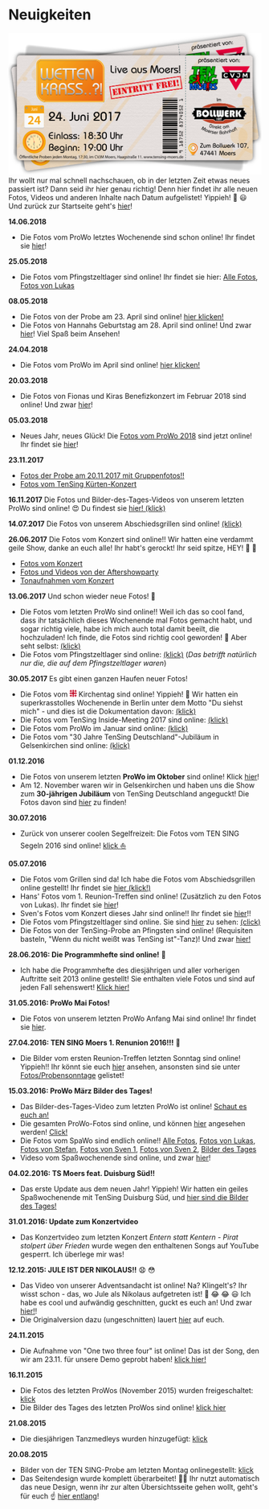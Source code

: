 # Neuigkeiten
![TEN SING Moers Logo](../footage/banner2017/WettenKrass-Ticket-cutout-500dpi-01.png)
Ihr wollt nur mal schnell nachschauen, ob in der letzten Zeit etwas neues passiert ist? Dann seid ihr hier genau richtig! Denn hier findet ihr alle neuen Fotos, Videos und anderen Inhalte nach Datum aufgelistet! Yippieh! :tada: :smiley: Und zurück zur Startseite geht's [hier](../Linkliste.md)!

**14.06.2018**
* Die Fotos vom ProWo letztes Wochenende sind schon online! Ihr findet sie [hier](http://bit.ly/ProWoJuni2018Fotos)!

**25.05.2018**
* Die Fotos vom Pfingstzeltlager sind online! Ihr findet sie hier: [Alle Fotos](http://bit.ly/Pfingstzeltlager2018AlleFotos), [Fotos von Lukas](http://bit.ly/Pfingstzeltlager2018FotosLukas)

**08.05.2018**
* Die Fotos von der Probe am 23. April sind online! [hier klicken!](http://bit.ly/ProbeApril2018Fotos)
* Die Fotos von Hannahs Geburtstag am 28. April sind online! Und zwar [hier](http://bit.ly/Hannahs18terGeburtstag)!
Viel Spaß beim Ansehen!

**24.04.2018**
* Die Fotos vom ProWo im April sind online! [hier klicken!](http://bit.ly/ProWoApril2018Fotos)

**20.03.2018**
* Die Fotos von Fionas und Kiras Benefizkonzert im Februar 2018 sind online! Und zwar [hier](http://bit.ly/BenefizkonzertKiraFiona2018)!

**05.03.2018**
* Neues Jahr, neues Glück! Die [Fotos vom ProWo 2018](http://bit.ly/ProWoFebruar2018Fotos) sind jetzt online! Ihr findet sie [hier](http://bit.ly/ProWoFebruar2018Fotos)!

**23.11.2017**
* [Fotos der Probe am 20.11.2017 mit Gruppenfotos!!](http://bit.ly/Probe2017-11-20Gruppenfotos)
* [Fotos vom TenSing Kürten-Konzert](http://bit.ly/TSKuerten2017)

**16.11.2017**
Die Fotos und Bilder-des-Tages-Videos von unserem letzten ProWo sind online! :heart_eyes: Du findest sie [hier! (klick)](Events/ProWos.md#prowo-november-2017)

**14.07.2017**
Die Fotos von unserem Abschiedsgrillen sind online! [(klick)](http://bit.ly/Abschiedsgrillen2017)

**26.06.2017**
Die Fotos vom Konzert sind online!! Wir hatten eine verdammt geile Show, danke an euch alle! Ihr habt's gerockt! Ihr seid spitze, HEY! :tada: :tada:
* [Fotos vom Konzert](http://bit.ly/Konzert2017Fotos)
* [Fotos und Videos von der Aftershowparty](http://bit.ly/Konzert2017Aftershow)
* [Tonaufnahmen vom Konzert](http://bit.ly/Konzert2017Audios)

**13.06.2017**
Und schon wieder neue Fotos! :tada:
* Die Fotos vom letzten ProWo sind online!! Weil ich das so cool fand, dass ihr tatsächlich dieses Wochenende mal Fotos gemacht habt, und sogar richtig viele, habe ich mich auch total damit beeilt, die hochzuladen! Ich finde, die Fotos sind richtig cool geworden! :tada: Aber seht selbst: [(klick)](http://bit.ly/ProWoJuni2017)
* Die Fotos vom Pfingstzeltlager sind online: [(klick)](http://bit.ly/Pfingstzeltlager2017) (*Das betrifft natürlich nur die, die auf dem Pfingstzeltlager waren*)

**30.05.2017**
Es gibt einen ganzen Haufen neuer Fotos!
* Die Fotos vom ![Jerusalemkreuz](../footage/sonstiges/Jerusalemkreuz-extremklein.png) Kirchentag sind online! Yippieh! :tada: Wir hatten ein superkrasstolles Wochenende in Berlin unter dem Motto "Du siehst mich" - und dies ist die Dokumentation davon: [(klick)](http://bit.ly/Kirchentag2017Berlin)
* Die Fotos vom TenSing Inside-Meeting 2017 sind online: [(klick)](http://bit.ly/Inside2017)
* Die Fotos vom ProWo im Januar sind online: [(klick)](http://bit.ly/ProWoJanuar2017)
* Die Fotos vom "30 Jahre TenSing Deutschland"-Jubiläum in Gelsenkirchen sind online: [(klick)](http://bit.ly/30JahreTSDeutschland)

**01.12.2016**
* Die Fotos von unserem letzten **ProWo im Oktober** sind online! Klick [hier](http://bit.ly/ProWoOktober2016)!
* Am 12. November waren wir in Gelsenkirchen und haben uns die Show zum **30-jährigen Jubiläum** von TenSing Deutschland angeguckt! Die Fotos davon sind [hier](http://bit.ly/30JahreTenSingDeutschland) zu finden!

**30.07.2016**
* Zurück von unserer coolen Segelfreizeit: Die Fotos vom TEN SING Segeln 2016 sind online! [klick :sailboat:](Fotos/Sonstiges.md)

**05.07.2016**
* Die Fotos vom Grillen sind da! Ich habe die Fotos vom Abschiedsgrillen online gestellt! Ihr findet sie [hier (klick!)](Fotos/Grillen.md)
* Hans' Fotos vom 1. Reunion-Treffen sind online! (Zusätzlich zu den Fotos von Lukas). Ihr findet sie [hier](Fotos/Probensonntage.md)!
* Sven's Fotos vom Konzert dieses Jahr sind online!! Ihr findet sie [hier](Fotos/Konzerte.md)!!
* Die Fotos vom Pfingstzeltlager sind online. Sie sind [hier](Fotos/CVJM-Kram.md) zu sehen: [(click)](Fotos/CVJM-Kram.md)
* Die Fotos von der TenSing-Probe an Pfingsten sind online! (Requisiten basteln, "Wenn du nicht weißt was TenSing ist"-Tanz)! Und zwar [hier!](Fotos/Proben.md)

**28.06.2016: Die Programmhefte sind online!** :tada:
* Ich habe die Programmhefte des diesjährigen und aller vorherigen Auftritte seit 2013 online gestellt! Sie enthalten viele Fotos und sind auf jeden Fall sehenswert! [Klick hier!](Sonstiges/Programmhefte.md)

**31.05.2016: ProWo Mai Fotos!**
* Die Fotos von unserem letzten ProWo Anfang Mai sind online! Ihr findet sie [hier](https://www.flickr.com/gp/tsmoers/0VH6z6).

**27.04.2016: TEN SING Moers 1. Renunion 2016!!!** :tada:
* Die Bilder vom ersten Reunion-Treffen letzten Sonntag sind online! Yippieh!! Ihr könnt sie euch [hier](https://www.flickr.com/gp/tsmoers/73yb64) ansehen, ansonsten sind sie unter [Fotos/Probensonntage](Fotos/Probensonntage.md) gelistet!

**15.03.2016: ProWo März Bilder des Tages!**
* Das Bilder-des-Tages-Video zum letzten ProWo ist online! [Schaut es euch an!](https://youtu.be/p9eVqteY3nw)
* Die gesamten ProWo-Fotos sind online, und können [hier](https://www.flickr.com/gp/tsmoers/jy8513) angesehen werden! [Click!](https://www.flickr.com/gp/tsmoers/jy8513)
* Die Fotos vom SpaWo sind endlich online!! [Alle Fotos](https://www.flickr.com/gp/tsmoers/61sZAg), [Fotos von Lukas](https://www.flickr.com/gp/tsmoers/033109), [Fotos von Stefan](https://www.flickr.com/gp/tsmoers/AKVXy9), [Fotos von Sven 1](https://www.flickr.com/gp/tsmoers/5i0o9E), [Fotos von Sven 2](https://www.flickr.com/gp/tsmoers/T7e1mX), [Bilder des Tages](https://www.flickr.com/gp/tsmoers/D0099v)
* Videso vom Spaßwochenende sind online, und zwar [hier](https://www.flickr.com/gp/tsmoers/520J93)!

**04.02.2016: TS Moers feat. Duisburg Süd!!**
* Das erste Update aus dem neuen Jahr! Yippieh! Wir hatten ein geiles Spaßwochenende mit TenSing Duisburg Süd, und [hier sind die Bilder des Tages!](https://www.youtube.com/watch?v=dtbJ9xCGZ00)

**31.01.2016: Update zum Konzertvideo**
* Das Konzertvideo zum letzten Konzert *Entern statt Kentern - Pirat stolpert über Frieden* wurde wegen den enthaltenen Songs auf YouTube gesperrt. Ich überlege mir was!

**12.12.2015: JULE IST DER NIKOLAUS!!** :anguished: :flushed:
* Das Video von unserer Adventsandacht ist online! Na? Klingelt's? Ihr wisst schon - das, wo Jule als Nikolaus aufgetreten ist! :tada: :joy: :joy: :smiley: Ich habe es cool und aufwändig geschnitten, guckt es euch an! Und zwar [hier!](https://youtu.be/vmY8f8g0ISk)!
* Die Originalversion dazu (ungeschnitten) lauert [hier](https://www.youtube.com/watch?v=bouE8SAgRj0) auf euch.

**24.11.2015**
* Die Aufnahme von "One two three four" ist online! Das ist der Song, den wir am 23.11. für unsere Demo geprobt haben! [klick hier!](Audios/Probenaufnahmen.md)

**16.11.2015**
* Die Fotos des letzten ProWos (November 2015) wurden freigeschaltet: [klick](Fotos/ProWos.md)
* Die Bilder des Tages des letzten ProWos sind online! [klick hier](Videos/ProWos.md)

**21.08.2015**
* Die diesjährigen Tanzmedleys wurden hinzugefügt: [klick](Audios/Medleys.md)

**20.08.2015**
* Bilder von der TEN SING-Probe am letzten Montag onlinegestellt: [klick](https://www.flickr.com/gp/tsmoers/E4E0r0)
* Das Seitendesign wurde komplett überarbeitet! :pig2::dash: Ihr nutzt automatisch das neue Design, wenn ihr zur alten Übersichtsseite gehen wollt, geht's für euch :point_up: [hier entlang](Linkliste-alt.md)!
